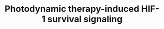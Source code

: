 ---
annotations:
- id: DOID:162
  parent: disease of cellular proliferation
  type: Disease Ontology
  value: cancer
- id: PW:0000263
  parent: regulatory pathway
  type: Pathway Ontology
  value: altered regulatory pathway
authors:
- Ruudweijer
- MaintBot
- Khanspers
- Fehrhart
- Mkutmon
citedin:
- link: PMC7929374
  title: Identification of biomarkers and pathways for the SARS-CoV-2 infections that
    make complexities in pulmonary arterial hypertension patients (2021)
communities:
- CPTAC
description: Photodynamic therapy may induce a hypoxic survival response mediated
  by HIF-1.   Proteins on this pathway have targeted assays available via the [https://assays.cancer.gov/available_assays?wp_id=WP3614
  CPTAC Assay Portal]
last-edited: 2019-09-06
ndex: 383e959c-8b67-11eb-9e72-0ac135e8bacf
organisms:
- Homo sapiens
redirect_from:
- /index.php/Pathway:WP3614
- /instance/WP3614
- /instance/WP3614_r106542
revision: r106542
schema-jsonld:
- '@context': https://schema.org/
  '@id': https://wikipathways.github.io/pathways/WP3614.html
  '@type': Dataset
  creator:
    '@type': Organization
    name: WikiPathways
  description: Photodynamic therapy may induce a hypoxic survival response mediated
    by HIF-1.   Proteins on this pathway have targeted assays available via the [https://assays.cancer.gov/available_assays?wp_id=WP3614
    CPTAC Assay Portal]
  keywords:
  - ANGPT1
  - ANGPT2
  - ARNT
  - BAK1
  - BAX
  - BCL2A1
  - BCL2L1
  - BID
  - BIRC5
  - BNIP3
  - BNIP3L
  - EDN1
  - EGLN1
  - EPO
  - HIF1A
  - HIF1AN
  - HK1
  - IGFBP1
  - IGFBP2
  - IGFBP3
  - LDHA
  - MCL1
  - NOS2
  - PDHA1
  - PFKL
  - PGK1
  - PKM2
  - PMAIP1
  - PTGS2
  - SERPINE1
  - SLC16A1
  - SLC2A1
  - SLC2A3
  - TGFA
  - TGFB3
  - TP53
  - VEGFA
  license: CC0
  name: Photodynamic therapy-induced HIF-1 survival signaling
seo: CreativeWork
title: Photodynamic therapy-induced HIF-1 survival signaling
wpid: WP3614
---